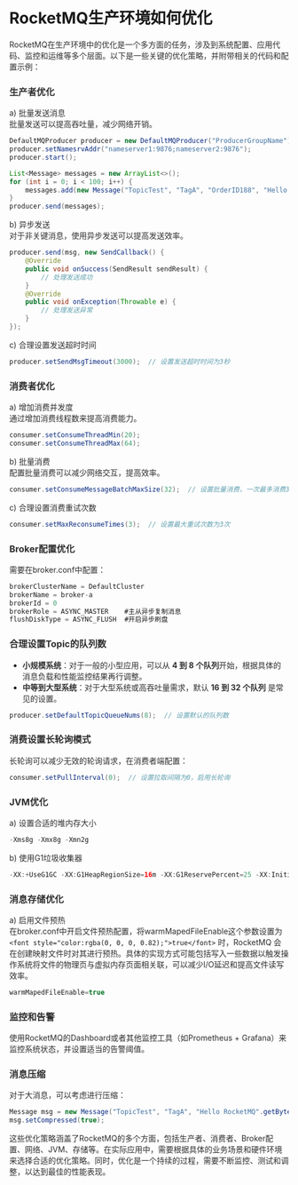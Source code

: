 # RocketMQ生产环境如何优化

<font style="color:rgba(0, 0, 0, 0.82);">RocketMQ在生产环境中的优化是一个多方面的任务，涉及到系统配置、应用代码、监控和运维等多个层面。以下是一些关键的优化策略，并附带相关的代码和配置示例：</font>

### <font style="color:rgba(0, 0, 0, 0.82);">生产者优化</font>

<font style="color:rgba(0, 0, 0, 0.82);">a) 批量发送消息  
</font><font style="color:rgba(0, 0, 0, 0.82);">批量发送可以提高吞吐量，减少网络开销。</font>

```java
DefaultMQProducer producer = new DefaultMQProducer("ProducerGroupName");  
producer.setNamesrvAddr("nameserver1:9876;nameserver2:9876");  
producer.start();  

List<Message> messages = new ArrayList<>();  
for (int i = 0; i < 100; i++) {  
    messages.add(new Message("TopicTest", "TagA", "OrderID188", "Hello world".getBytes(StandardCharsets.UTF_8)));  
}  
producer.send(messages);
```

<font style="color:rgba(0, 0, 0, 0.82);">b) 异步发送  
</font><font style="color:rgba(0, 0, 0, 0.82);">对于非关键消息，使用异步发送可以提高发送效率。</font>

```java
producer.send(msg, new SendCallback() {  
    @Override  
    public void onSuccess(SendResult sendResult) {  
        // 处理发送成功  
    }  
    @Override  
    public void onException(Throwable e) {  
        // 处理发送异常  
    }  
});
```

<font style="color:rgba(0, 0, 0, 0.82);">c) 合理设置发送超时时间</font>

```java
producer.setSendMsgTimeout(3000);  // 设置发送超时时间为3秒
```

### <font style="color:rgba(0, 0, 0, 0.82);">消费者优化</font>

<font style="color:rgba(0, 0, 0, 0.82);">a) 增加消费并发度  
</font><font style="color:rgba(0, 0, 0, 0.82);">通过增加消费线程数来提高消费能力。</font>

```java
consumer.setConsumeThreadMin(20);  
consumer.setConsumeThreadMax(64);
```

<font style="color:rgba(0, 0, 0, 0.82);">b) 批量消费  
</font><font style="color:rgba(0, 0, 0, 0.82);">配置批量消费可以减少网络交互，提高效率。</font>

```java
consumer.setConsumeMessageBatchMaxSize(32);  // 设置批量消费，一次最多消费32条
```

<font style="color:rgba(0, 0, 0, 0.82);">c) 合理设置消费重试次数</font>

```java
consumer.setMaxReconsumeTimes(3);  // 设置最大重试次数为3次
```

### <font style="color:rgba(0, 0, 0, 0.82);">Broker配置优化</font>

<font style="color:rgba(0, 0, 0, 0.82);">需要在broker.conf中配置：</font>

```java
brokerClusterName = DefaultCluster  
brokerName = broker-a  
brokerId = 0  
brokerRole = ASYNC_MASTER    #主从异步复制消息
flushDiskType = ASYNC_FLUSH  #开启异步刷盘
```

### <font style="color:rgba(0, 0, 0, 0.82);">合理设置Topic的队列数</font>

+ **<font style="color:rgba(0, 0, 0, 0.82);">小规模系统</font>**<font style="color:rgba(0, 0, 0, 0.82);">：对于一般的小型应用，可以从</font><font style="color:rgba(0, 0, 0, 0.82);"> </font>**<font style="color:rgba(0, 0, 0, 0.82);">4 到 8 个队列</font>**<font style="color:rgba(0, 0, 0, 0.82);">开始，根据具体的消息负载和性能监控结果再行调整。</font>
+ **<font style="color:rgba(0, 0, 0, 0.82);">中等到大型系统</font>**<font style="color:rgba(0, 0, 0, 0.82);">：对于大型系统或高吞吐量需求，默认 </font>**<font style="color:rgba(0, 0, 0, 0.82);">16 到 32 个队列</font>**<font style="color:rgba(0, 0, 0, 0.82);"> 是常见的设置。</font>

```java
producer.setDefaultTopicQueueNums(8);  // 设置默认的队列数
```

### <font style="color:rgba(0, 0, 0, 0.82);">消费设置长轮询模式</font>

<font style="color:rgba(0, 0, 0, 0.82);">长轮询可以减少无效的轮询请求，在消费者端配置：</font>

```java
consumer.setPullInterval(0);  // 设置拉取间隔为0，启用长轮询
```

### <font style="color:rgba(0, 0, 0, 0.82);">JVM优化</font>

<font style="color:rgba(0, 0, 0, 0.82);">a) 设置合适的堆内存大小</font>

```java
-Xms8g -Xmx8g -Xmn2g
```

<font style="color:rgba(0, 0, 0, 0.82);">b) 使用G1垃圾收集器</font>

```java
-XX:+UseG1GC -XX:G1HeapRegionSize=16m -XX:G1ReservePercent=25 -XX:InitiatingHeapOccupancyPercent=30
```

### <font style="color:rgba(0, 0, 0, 0.82);">消息存储优化</font>

<font style="color:rgba(0, 0, 0, 0.82);">a) 启用文件预热  
</font><font style="color:rgba(0, 0, 0, 0.82);">在broker.conf中开启文件预热配置，将warmMapedFileEnable这个参数设置为 </font>`<font style="color:rgba(0, 0, 0, 0.82);">true</font>`<font style="color:rgba(0, 0, 0, 0.82);"> 时，RocketMQ 会在创建映射文件时对其进行预热。具体的实现方式可能包括写入一些数据以触发操作系统将文件的物理页与虚拟内存页面相关联，可以减少I/O延迟和提高文件读写效率。</font>

```java
warmMapedFileEnable=true
```

### <font style="color:rgba(0, 0, 0, 0.82);">监控和告警</font>

<font style="color:rgba(0, 0, 0, 0.82);">使用RocketMQ的Dashboard或者其他监控工具（如Prometheus + Grafana）来监控系统状态，并设置适当的告警阈值。</font>

### <font style="color:rgba(0, 0, 0, 0.82);">消息压缩</font>

<font style="color:rgba(0, 0, 0, 0.82);">对于大消息，可以考虑进行压缩：</font>

```java
Message msg = new Message("TopicTest", "TagA", "Hello RocketMQ".getBytes(StandardCharsets.UTF_8));  
msg.setCompressed(true);
```

<font style="color:rgba(0, 0, 0, 0.82);">这些优化策略涵盖了RocketMQ的多个方面，包括生产者、消费者、Broker配置、网络、JVM、存储等。在实际应用中，需要根据具体的业务场景和硬件环境来选择合适的优化策略。同时，优化是一个持续的过程，需要不断监控、测试和调整，以达到最佳的性能表现。</font>
